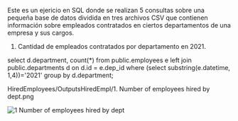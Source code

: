 Este es un ejericio en SQL donde se realizan 5 consultas sobre una pequeña base de datos dividida en tres archivos CSV que contienen información sobre empleados contratados en ciertos
departamentos de una empresa y sus cargos.

1. Cantidad de empleados contratados por departamento en 2021.

select d.department, count(*)
from public.employees e
left join public.departments d on d.id = e.dep_id
where (select substring(e.datetime, 1,4))='2021'
group by d.department;

HiredEmployees/OutputsHiredEmpl/1. Number of employees hired by dept.png


![1  Number of employees hired by dept](https://github.com/ivanjdevs/SQL-Exercises/assets/68659886/ba64ac0b-4648-4324-b0da-8f63ed152e1e)


